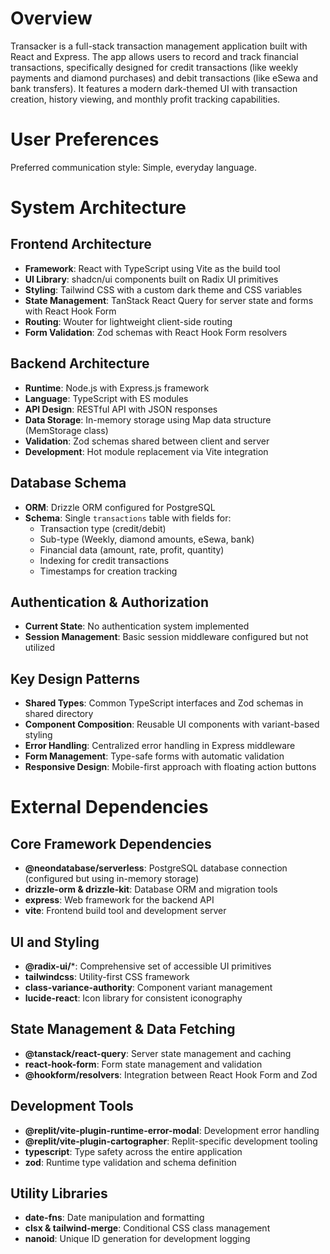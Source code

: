 # Overview

Transacker is a full-stack transaction management application built with React and Express. The app allows users to record and track financial transactions, specifically designed for credit transactions (like weekly payments and diamond purchases) and debit transactions (like eSewa and bank transfers). It features a modern dark-themed UI with transaction creation, history viewing, and monthly profit tracking capabilities.

# User Preferences

Preferred communication style: Simple, everyday language.

# System Architecture

## Frontend Architecture
- **Framework**: React with TypeScript using Vite as the build tool
- **UI Library**: shadcn/ui components built on Radix UI primitives
- **Styling**: Tailwind CSS with a custom dark theme and CSS variables
- **State Management**: TanStack React Query for server state and forms with React Hook Form
- **Routing**: Wouter for lightweight client-side routing
- **Form Validation**: Zod schemas with React Hook Form resolvers

## Backend Architecture
- **Runtime**: Node.js with Express.js framework
- **Language**: TypeScript with ES modules
- **API Design**: RESTful API with JSON responses
- **Data Storage**: In-memory storage using Map data structure (MemStorage class)
- **Validation**: Zod schemas shared between client and server
- **Development**: Hot module replacement via Vite integration

## Database Schema
- **ORM**: Drizzle ORM configured for PostgreSQL
- **Schema**: Single `transactions` table with fields for:
  - Transaction type (credit/debit)
  - Sub-type (Weekly, diamond amounts, eSewa, bank)
  - Financial data (amount, rate, profit, quantity)
  - Indexing for credit transactions
  - Timestamps for creation tracking

## Authentication & Authorization
- **Current State**: No authentication system implemented
- **Session Management**: Basic session middleware configured but not utilized

## Key Design Patterns
- **Shared Types**: Common TypeScript interfaces and Zod schemas in shared directory
- **Component Composition**: Reusable UI components with variant-based styling
- **Error Handling**: Centralized error handling in Express middleware
- **Form Management**: Type-safe forms with automatic validation
- **Responsive Design**: Mobile-first approach with floating action buttons

# External Dependencies

## Core Framework Dependencies
- **@neondatabase/serverless**: PostgreSQL database connection (configured but using in-memory storage)
- **drizzle-orm & drizzle-kit**: Database ORM and migration tools
- **express**: Web framework for the backend API
- **vite**: Frontend build tool and development server

## UI and Styling
- **@radix-ui/***: Comprehensive set of accessible UI primitives
- **tailwindcss**: Utility-first CSS framework
- **class-variance-authority**: Component variant management
- **lucide-react**: Icon library for consistent iconography

## State Management & Data Fetching
- **@tanstack/react-query**: Server state management and caching
- **react-hook-form**: Form state management and validation
- **@hookform/resolvers**: Integration between React Hook Form and Zod

## Development Tools
- **@replit/vite-plugin-runtime-error-modal**: Development error handling
- **@replit/vite-plugin-cartographer**: Replit-specific development tooling
- **typescript**: Type safety across the entire application
- **zod**: Runtime type validation and schema definition

## Utility Libraries
- **date-fns**: Date manipulation and formatting
- **clsx & tailwind-merge**: Conditional CSS class management
- **nanoid**: Unique ID generation for development logging